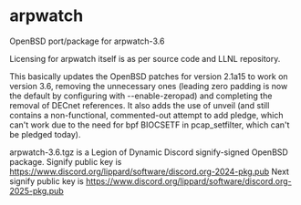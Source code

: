 # arpwatch
OpenBSD port/package for arpwatch-3.6

Licensing for arpwatch itself is as per source code and LLNL repository.

This basically updates the OpenBSD patches for version 2.1a15 to work on version 3.6, removing the unnecessary ones (leading zero padding is now
the default by configuring with --enable-zeropad) and completing the removal of DECnet references.
It also adds the use of unveil (and still contains a non-functional, commented-out attempt to add pledge, which can't work due to the need
for bpf BIOCSETF in pcap_setfilter, which can't be pledged today).

arpwatch-3.6.tgz is a Legion of Dynamic Discord signify-signed OpenBSD package. Signify public key is https://www.discord.org/lippard/software/discord.org-2024-pkg.pub
Next signify public key is https://www.discord.org/lippard/software/discord.org-2025-pkg.pub

